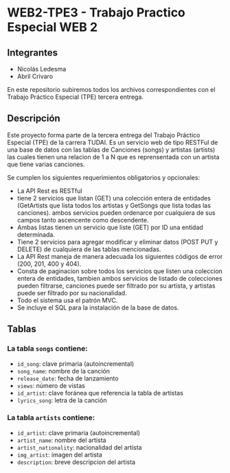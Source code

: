 # WEB2-TPE3 - Trabajo Practico Especial WEB 2

## Integrantes

- Nicolás Ledesma
- Abril Crivaro

En este repositorio subiremos todos los archivos correspondientes con el Trabajo Práctico Especial (TPE) tercera entrega.

## Descripción

Este proyecto forma parte de la tercera entrega del Trabajo Práctico Especial (TPE) de la carrera TUDAI. Es un servicio web de tipo RESTFul de una base de datos con las tablas de Canciones (songs) y artistas (artists) las cuales tienen una relacion de 1 a N 
que es reprensentada con un artista que tiene varias canciones.

Se cumplen los siguientes requerimientos obligatorios y opcionales:

- La API Rest es RESTful
- tiene 2 servicios que listan (GET) una colección entera de entidades (GetArtists que lista todos los artistas y GetSongs que lista todas las canciones). ambos servicios pueden ordenarce por cualquiera de sus campos tanto ascencente como descendente.
- Ambas listas tienen un servicio que liste (GET) por ID una entidad determinada.
- Tiene 2 servicios para agregar modificar y eliminar datos (POST PUT y DELETE) de cualquiera de las tablas mencionadas.
- La API Rest maneja de manera adecuada los siguientes códigos de error (200, 201, 400 y 404).
- Consta de paginacion sobre todos los servicios que listen una coleccion entera de entidades, tambien ambos servicios de listado de colecciones pueden filtrarse, canciones puede ser filtrado por su artista, y artistas puede ser filtrado por su nacionalidad.
- Todo el sistema usa el patrón MVC.
- Se incluye el SQL para la instalación de la base de datos.


## Tablas

### La tabla `songs` contiene:
- `id_song`: clave primaria (autoincremental)
- `song_name`: nombre de la canción
- `release_date`: fecha de lanzamiento
- `views`: número de vistas
- `id_artist`: clave foránea que referencia la tabla de artistas
- `lyrics_song`: letra de la canción

### La tabla `artists` contiene:
- `id_artist`: clave primaria (autoincremental)
- `artist_name`: nombre del artista
- `artist_nationality`: nacionalidad del artista
- `img_artist`: imagen del artista
- `description`: breve descripcion del artista
